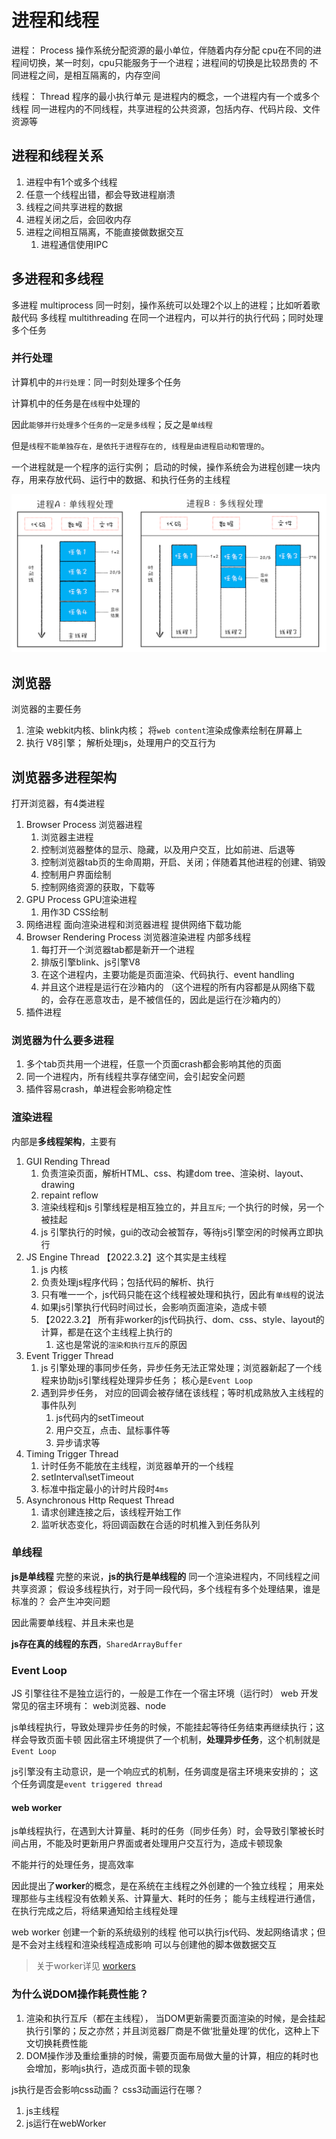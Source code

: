 # 进程和线程
进程： Process
   操作系统分配资源的最小单位，伴随着内存分配
   cpu在不同的进程间切换，某一时刻，cpu只能服务于一个进程；进程间的切换是比较昂贵的
   不同进程之间，是相互隔离的，内存空间

线程： Thread
   程序的最小执行单元
   是进程内的概念，一个进程内有一个或多个线程
   同一进程内的不同线程，共享进程的公共资源，包括内存、代码片段、文件资源等

## 进程和线程关系
1. 进程中有1个或多个线程
2. 任意一个线程出错，都会导致进程崩溃
3. 线程之间共享进程的数据
4. 进程关闭之后，会回收内存
5. 进程之间相互隔离，不能直接做数据交互
   1. 进程通信使用IPC
## 多进程和多线程
多进程 multiprocess
   同一时刻，操作系统可以处理2个以上的进程；比如听着歌敲代码
多线程 multithreading
   在同一个进程内，可以并行的执行代码；同时处理多个任务

### 并行处理
计算机中的`并行处理`：同一时刻处理多个任务

计算机中的任务是在`线程`中处理的

因此`能够并行处理多个任务的一定是多线程`；反之是`单线程`

但是`线程不能单独存在，是依托于进程存在的, 线程是由进程启动和管理的`。

一个进程就是一个程序的运行实例；
启动的时候，操作系统会为进程创建一块内存，用来存放代码、运行中的数据、和执行任务的主线程

![进程和线程关系](../imgs/thread.png)


## 浏览器
浏览器的主要任务
1. 渲染  webkit内核、blink内核； 将`web content`渲染成像素绘制在屏幕上
2. 执行  V8引擎； 解析处理js，处理用户的交互行为
## 浏览器多进程架构
打开浏览器，有4类进程
1. Browser Process 浏览器进程
   1. 浏览器主进程
   2. 控制浏览器整体的显示、隐藏，以及用户交互，比如前进、后退等
   3. 控制浏览器tab页的生命周期，开启、关闭；伴随着其他进程的创建、销毁
   4. 控制用户界面绘制
   5. 控制网络资源的获取，下载等
2. GPU Process GPU渲染进程
   1. 用作3D CSS绘制
3. 网络进程 面向渲染进程和浏览器进程 提供网络下载功能
4. Browser Rendering Process 浏览器渲染进程 内部多线程
   1. 每打开一个浏览器tab都是新开一个进程
   2. 排版引擎blink、js引擎V8
   3. 在这个进程内，主要功能是页面渲染、代码执行、event handling
   4. 并且这个进程是运行在沙箱内的 （这个进程的所有内容都是从网络下载的，会存在恶意攻击，是不被信任的，因此是运行在沙箱内的）
5. 插件进程

### 浏览器为什么要多进程
1. 多个tab页共用一个进程，任意一个页面crash都会影响其他的页面
2. 同一个进程内，所有线程共享存储空间，会引起安全问题
3. 插件容易crash，单进程会影响稳定性

### 渲染进程
内部是**多线程架构**，主要有
1. GUI Rending Thread
   1. 负责渲染页面，解析HTML、css、构建dom tree、渲染树、layout、drawing
   2. repaint reflow
   3. 渲染线程和js 引擎线程是相互独立的，并且`互斥`; 一个执行的时候，另一个被挂起
   4. js 引擎执行的时候，gui的改动会被暂存，等待js引擎空闲的时候再立即执行
2. JS Engine Thread  【2022.3.2】这个其实是主线程
   1. js 内核
   2. 负责处理js程序代码；包括代码的解析、执行
   3. 只有唯一一个，js代码只能在这个线程被处理和执行，因此有`单线程`的说法
   4.  如果js引擎执行代码时间过长，会影响页面渲染，造成卡顿
   5.  【2022.3.2】 所有非worker的js代码执行、dom、css、style、layout的计算，都是在这个主线程上执行的
       1.  这也是常说的`渲染和执行互斥`的原因
3. Event Trigger Thread
   1. js 引擎处理的事同步任务，异步任务无法正常处理；浏览器新起了一个线程来协助js引擎线程处理异步任务； 核心是`Event Loop`
   2. 遇到异步任务， 对应的回调会被存储在该线程；等时机成熟放入主线程的事件队列
      1. js代码内的setTimeout
      2. 用户交互，点击、鼠标事件等
      3. 异步请求等
4. Timing Trigger Thread
   1. 计时任务不能放在主线程，浏览器单开的一个线程
   2. setInterval\setTimeout
   3. 标准中指定最小的计时片段时`4ms`
5. Asynchronous Http Request Thread
   1. 请求创建连接之后，该线程开始工作
   2. 监听状态变化，将回调函数在合适的时机推入到任务队列

### 单线程
**js是单线程**
完整的来说，**js的执行是单线程的**
同一个渲染进程内，不同线程之间共享资源；
假设多线程执行，对于同一段代码，多个线程有多个处理结果，谁是标准的？
会产生冲突问题

因此需要单线程、并且未来也是

**js存在真的线程的东西**，`SharedArrayBuffer`

### Event Loop
JS 引擎往往不是独立运行的，一般是工作在一个宿主环境（运行时）
web 开发常见的宿主环境有： web浏览器、node

js单线程执行，导致处理异步任务的时候，不能挂起等待任务结束再继续执行；这样会导致页面卡顿
因此宿主环境提供了一个机制，**处理异步任务**，这个机制就是`Event Loop`

js引擎没有主动意识，是一个响应式的机制，任务调度是宿主环境来安排的； 这个任务调度是`event triggered thread`


#### web worker
js单线程执行，在遇到大计算量、耗时的任务（同步任务）时，会导致引擎被长时间占用，不能及时更新用户界面或者处理用户交互行为，造成卡顿现象

不能并行的处理任务，提高效率

因此提出了**worker**的概念，是在系统在主线程之外创建的一个独立线程；
用来处理那些与主线程没有依赖关系、计算量大、耗时的任务；
能与主线程进行通信，在执行完成之后，将结果通知给主线程处理

web worker 创建一个新的系统级别的线程
他可以执行js代码、发起网络请求；但是不会对主线程和渲染线程造成影响
可以与创建他的脚本做数据交互

> 关于worker详见 [workers](./workers.md)


### 为什么说DOM操作耗费性能？
1. 渲染和执行互斥（都在主线程）， 当DOM更新需要页面渲染的时候，是会挂起执行引擎的；反之亦然；并且浏览器厂商是不做‘批量处理’的优化，这种上下文切换耗费性能
2. DOM操作涉及重绘重排的时候，需要页面布局做大量的计算，相应的耗时也会增加，影响js执行，造成页面卡顿的现象


js执行是否会影响css动画？
css3动画运行在哪？
1. js主线程
2. js运行在webWorker




